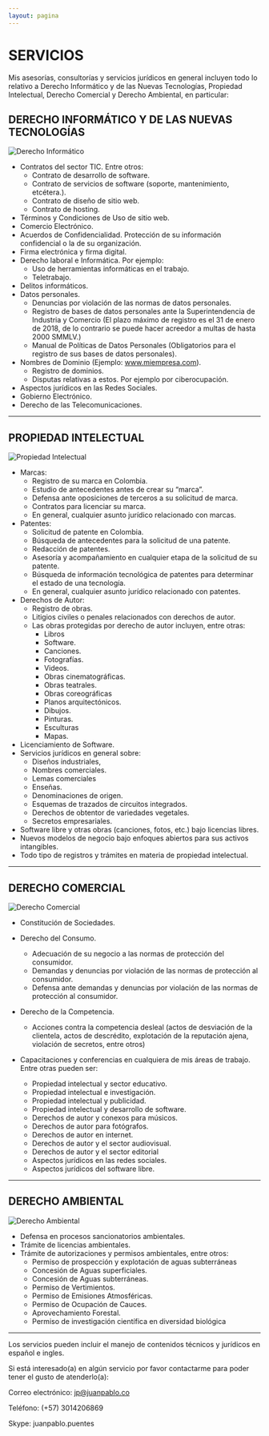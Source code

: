 ```yaml
---
layout: pagina
---
```


# SERVICIOS

Mis asesorías, consultorías y servicios jurídicos en general incluyen todo lo relativo a Derecho Informático y de las Nuevas Tecnologías, Propiedad Intelectual, Derecho Comercial y Derecho Ambiental, en particular:

## DERECHO INFORMÁTICO Y DE LAS NUEVAS TECNOLOGÍAS
![Derecho Informático](/assets/images/servicios/400derecho_informatico.png)
- Contratos del sector TIC. Entre otros:
   - Contrato de desarrollo de software.
   - Contrato de servicios de software (soporte, mantenimiento, etcétera.).
   - Contrato de diseño de sitio web.
   - Contrato de hosting.
- Términos y Condiciones de Uso de sitio web.
- Comercio Electrónico.
- Acuerdos de Confidencialidad. Protección de su información confidencial o la de su organización.
- Firma electrónica y firma digital.
- Derecho laboral e Informática. Por ejemplo:
	 - Uso de herramientas informáticas en el trabajo.
	 - Teletrabajo.
- Delitos informáticos.
- Datos personales.
	 - Denuncias por violación de las normas de datos personales.
	 - Registro de bases de datos personales ante la Superintendencia de Industria y Comercio (El 	plazo máximo de registro es el 31 de enero de 2018, de lo contrario se puede hacer acreedor a 	multas de hasta 2000 SMMLV.)
	 - Manual de Políticas de Datos Personales (Obligatorios  para el registro de sus bases de datos 	personales).
- Nombres de Dominio (Ejemplo: www.miempresa.com).
	 - Registro de dominios.
	 - Disputas relativas a estos. Por ejemplo por ciberocupación.
- Aspectos jurídicos en las Redes Sociales.
- Gobierno Electrónico.
- Derecho de las Telecomunicaciones.

----

## PROPIEDAD INTELECTUAL
![Propiedad Intelectual](/assets/images/servicios/300propiedad_intelectual1.png)
- Marcas:
	 - Registro de su marca en Colombia.
	 - Estudio de antecedentes antes de crear su “marca”.
	 - Defensa ante oposiciones de terceros a su solicitud de marca.
	 - Contratos para licenciar su marca.
	 - En general, cualquier asunto jurídico relacionado con marcas. 
- Patentes:
	 - Solicitud de patente en Colombia.
	 - Búsqueda de antecedentes para la solicitud de una patente.
	 - Redacción de patentes.
	 - Asesoría y acompañamiento en cualquier etapa de la solicitud de su patente.
	 - Búsqueda de información tecnológica de patentes para determinar el estado de una tecnología.
	 - En general, cualquier asunto jurídico relacionado con patentes. 
- Derechos de Autor:
	 - Registro de obras.
	 - Litigios civiles o penales relacionados con derechos de autor.
   - Las obras protegidas por derecho de autor incluyen, entre otras:
      - Libros
      - Software.
      - Canciones.
      - Fotografías.
      - Videos.
      - Obras cinematográficas.
      - Obras teatrales.
      - Obras coreográficas
      - Planos arquitectónicos.
      - Dibujos.
      - Pinturas.
      - Esculturas
      - Mapas.
- Licenciamiento de Software.
- Servicios jurídicos en general sobre:
	 - Diseños industriales,
	 - Nombres comerciales.
	 - Lemas comerciales
	 - Enseñas.
	 - Denominaciones de origen.
	 - Esquemas de trazados de circuitos integrados.
	 - Derechos de obtentor de variedades vegetales.
	 - Secretos empresariales.
- Software libre y otras obras (canciones, fotos, etc.) bajo licencias libres.
- Nuevos modelos de negocio bajo enfoques abiertos para sus activos intangibles.
- Todo tipo de registros y trámites en materia de propiedad intelectual.

----
  
## DERECHO COMERCIAL
![Derecho Comercial](/assets/images/servicios/400derecho_comercial.png)
- Constitución de Sociedades.
- Derecho del Consumo.
	 - Adecuación de su negocio a las normas de protección del consumidor.
	 - Demandas y denuncias por violación de las normas de protección al consumidor.
	 - Defensa ante demandas y denuncias por violación de las normas de protección al consumidor.
- Derecho de la Competencia.
	 - Acciones contra la competencia desleal (actos de desviación de la clientela, actos de descrédito, 	explotación de la reputación ajena, violación de secretos, entre otros)

- Capacitaciones y conferencias en cualquiera de mis áreas de trabajo. Entre otras pueden ser:
	 - Propiedad intelectual y sector educativo.
	 - Propiedad intelectual e investigación.
	 - Propiedad intelectual y publicidad.
	 - Propiedad intelectual y desarrollo de software.
	 - Derechos de autor y conexos para músicos.
	 - Derechos de autor para fotógrafos.
	 - Derechos de autor en internet.
	 - Derechos de autor y el sector audiovisual.
	 - Derechos de autor y el sector editorial
	 - Aspectos jurídicos en las redes sociales.
	 - Aspectos jurídicos del software libre.

----

## DERECHO AMBIENTAL
![Derecho Ambiental](/assets/images/servicios/300derecho_ambiental.png)
- Defensa en procesos sancionatorios ambientales.
- Trámite de licencias ambientales.
- Trámite de autorizaciones y permisos ambientales, entre otros:
	- Permiso de prospección y explotación de aguas subterráneas
	- Concesión de Aguas superficiales.
	- Concesión de Aguas subterráneas. 
	- Permiso de Vertimientos.
	- Permiso de Emisiones Atmosféricas.
	- Permiso de Ocupación de Cauces.
	- Aprovechamiento Forestal.
	- Permiso de investigación científica en diversidad biológica 
	
----


Los servicios pueden incluir el manejo de contenidos técnicos y jurídicos en español e ingles.

Si está interesado(a) en algún servicio por favor contactarme para poder tener el gusto de atenderlo(a):

Correo electrónico: jp@juanpablo.co

Teléfono: (+57) 3014206869

Skype: juanpablo.puentes
